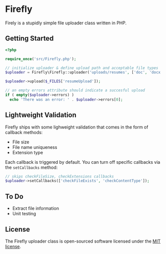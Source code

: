 # Firefly

Firely is a stupidly simple file uploader class written in PHP.

## Getting Started

```php
<?php

require_once('src/Firefly.php');

// initialize uploader & define upload path and acceptable file types
$uploader = Firefly\Firefly::uploader('uploads/resumes', ['doc', 'docx', 'pdf', 'pdfx', 'pages']);

$uploader->upload($_FILES['resumeUpload']);

// an empty errors attribute should indicate a succesful upload
if ( empty($uploader->errors) )
  echo 'There was an error: ' . $uploader->errors[0];
```

## Lightweight Validation

Firefly ships with some lighweight validation that comes in the form of callback methods:
- File size 
- File name uniqueness
- Extension type

Each callback is triggered by default. You can turn off specific callbacks via the ```setCallbacks``` method:

```php
// skips checkFileSize, checkExtensions callbacks
$uploader->setCallbacks(['checkFileExists', 'checkContentType']);
```

## To Do
- Extract file information
- Unit testing

## License

The Firefly uploader class is open-sourced software licensed under the [MIT license](https://github.com/fti-feda/firefly/blob/master/LICENSE).
